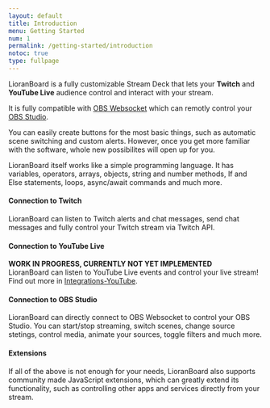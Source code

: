 ```yaml
---
layout: default
title: Introduction
menu: Getting Started
num: 1
permalink: /getting-started/introduction
notoc: true
type: fullpage
---
```


<p class="lb-lead">LioranBoard is a fully customizable Stream Deck that lets your <b>Twitch</b> and <b>YouTube Live</b> audience control and interact with your stream. </p>

It is fully compatible with [OBS Websocket](https://obsproject.com/forum/resources/obs-websocket-remote-control-obs-studio-from-websockets.466/) which can remotly control your [OBS Studio](https://obsproject.com/).

You can easily create buttons for the most basic things, such as automatic scene switching and custom alerts. However, once you get more familiar with the software, whole new possibilites will open up for you. 

LioranBoard itself works like a simple programming language. It has variables, operators, arrays, objects, string and number methods, If and Else statements, loops, async/await commands and much more.

#### Connection to Twitch

LioranBoard can listen to Twitch alerts and chat messages, send chat messages and fully control your Twitch stream via Twitch API. 

#### Connection to YouTube Live

**WORK IN PROGRESS, CURRENTLY NOT YET IMPLEMENTED**\
LioranBoard can listen to YouTube Live events and control your live stream! Find out more in [Integrations-YouTube](https://lioranboard.ca/docs/integrations/youtube/general). 

#### Connection to OBS Studio

LioranBoard can directly connect to OBS Websocket to control your OBS Studio. You can start/stop streaming, switch scenes, change source stetings, control media, animate your sources, toggle filters and much more. 

#### Extensions

If all of the above is not enough for your needs, LioranBoard also supports community made JavaScript extensions, which can greatly extend its functionality, such as controlling other apps and services directly from your stream. 